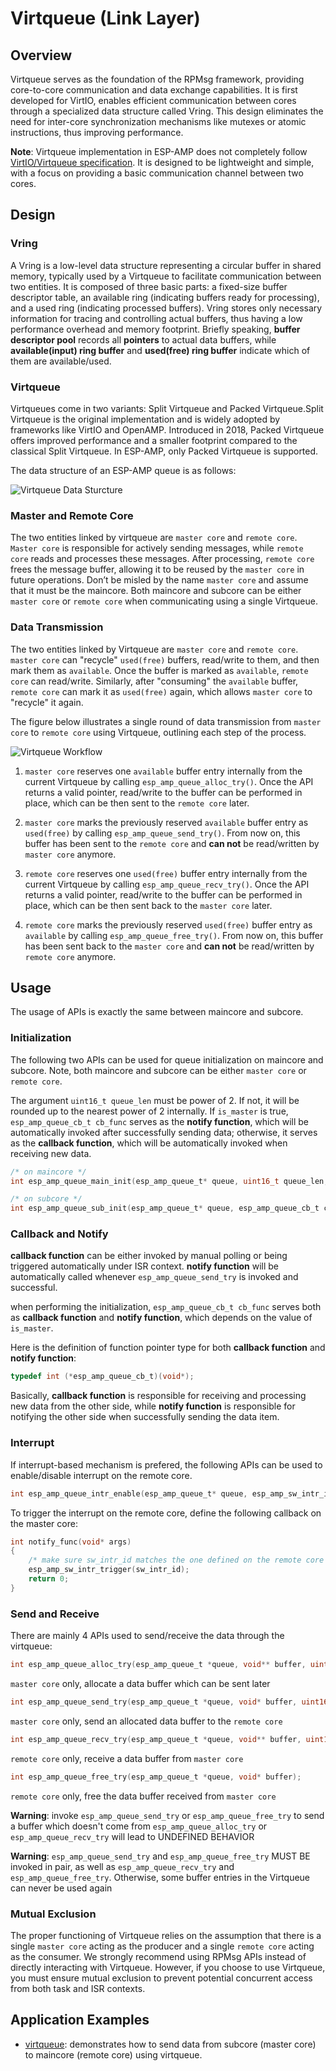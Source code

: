 # Virtqueue (Link Layer)

## Overview

Virtqueue serves as the foundation of the RPMsg framework, providing core-to-core communication and data exchange capabilities. It is first developed for VirtIO, enables efficient communication between cores through a specialized data structure called Vring. This design eliminates the need for inter-core synchronization mechanisms like mutexes or atomic instructions, thus improving performance.

**Note**: Virtqueue implementation in ESP-AMP does not completely follow [VirtIO/Virtqueue specification](https://docs.oasis-open.org/virtio/virtio/v1.2/csd01/virtio-v1.2-csd01.html). It is designed to be lightweight and simple, with a focus on providing a basic communication channel between two cores.

## Design

### Vring

A Vring is a low-level data structure representing a circular buffer in shared memory, typically used by a Virtqueue to facilitate communication between two entities. It is composed of three basic parts: a fixed-size buffer descriptor table, an available ring (indicating buffers ready for processing), and a used ring (indicating processed buffers). Vring stores only necessary information for tracing and controlling actual buffers, thus having a low performance overhead and memory footprint. Briefly speaking, **buffer descriptor pool** records all **pointers** to actual data buffers, while **available(input) ring buffer** and **used(free) ring buffer** indicate which of them are available/used.

### Virtqueue

Virtqueues come in two variants: Split Virtqueue and Packed Virtqueue.Split Virtqueue is the original implementation and is widely adopted by frameworks like VirtIO and OpenAMP. Introduced in 2018, Packed Virtqueue offers improved performance and a smaller footprint compared to the classical Split Virtqueue. In ESP-AMP, only Packed Virtqueue is supported.

The data structure of an ESP-AMP queue is as follows:

![Virtqueue Data Sturcture](./imgs/virtqueue_data_struct.png)

### Master and Remote Core

The two entities linked by virtqueue are `master core` and `remote core`. `Master core` is responsible for actively sending messages, while `remote core` reads and processes these messages. After processing, `remote core` frees the message buffer, allowing it to be reused by the `master core` in future operations. Don’t be misled by the name `master core` and assume that it must be the maincore. Both maincore and subcore can be either `master core` or `remote core` when communicating using a single Virtqueue.

### Data Transmission

The two entities linked by Virtqueue are `master core` and `remote core`. `master core` can "recycle" `used(free)` buffers, read/write to them, and then mark them as `available`. Once the buffer is marked as `available`, `remote core` can read/write. Similarly, after "consuming" the `available` buffer, `remote core` can mark it as `used(free)` again, which allows `master core` to "recycle" it again.

The figure below illustrates a single round of data transmission from `master core` to `remote core` using Virtqueue, outlining each step of the process.

![Virtqueue Workflow](./imgs/virtqueue_workflow.png)

1. `master core` reserves one `available` buffer entry internally from the current Virtqueue by calling `esp_amp_queue_alloc_try()`. Once the API returns a valid pointer, read/write to the buffer can be performed in place, which can be then sent to the `remote core` later.

2. `master core` marks the previously reserved `available` buffer entry as `used(free)` by calling `esp_amp_queue_send_try()`. From now on, this buffer has been sent to the `remote core` and **can not** be read/written by `master core` anymore.

3. `remote core` reserves one `used(free)` buffer entry internally from the current Virtqueue by calling `esp_amp_queue_recv_try()`. Once the API returns a valid pointer, read/write to the buffer can be performed in place, which can be then sent back to the `master core` later.

4. `remote core` marks the previously reserved `used(free)` buffer entry as `available` by calling `esp_amp_queue_free_try()`. From now on, this buffer has been sent back to the `master core` and **can not** be read/written by `remote core` anymore.

## Usage

The usage of APIs is exactly the same between maincore and subcore.

### Initialization

The following two APIs can be used for queue initialization on maincore and subcore. Note, both maincore and subcore can be either `master core` or `remote core`.

The argument `uint16_t queue_len` must be power of 2. If not, it will be rounded up to the nearest power of 2 internally. If `is_master` is true, `esp_amp_queue_cb_t cb_func` serves as the **notify function**, which will be automatically invoked after successfully sending data; otherwise, it serves as the **callback function**, which will be automatically invoked when receiving new data.

```c
/* on maincore */
int esp_amp_queue_main_init(esp_amp_queue_t* queue, uint16_t queue_len, uint16_t queue_item_size, esp_amp_queue_cb_t cb_func, void* priv_data, bool is_master, esp_amp_sys_info_id_t sysinfo_id);

/* on subcore */
int esp_amp_queue_sub_init(esp_amp_queue_t* queue, esp_amp_queue_cb_t cb_func, void* priv_data, bool is_master, esp_amp_sys_info_id_t sysinfo_id);
```

### Callback and Notify

**callback function** can be either invoked by manual polling or being triggered automatically under ISR context. **notify function** will be automatically called whenever `esp_amp_queue_send_try` is invoked and successful.

when performing the initialization, `esp_amp_queue_cb_t cb_func` serves both as **callback function** and **notify function**, which depends on the value of `is_master`.

Here is the definition of function pointer type for both **callback function** and **notify function**:

```c
typedef int (*esp_amp_queue_cb_t)(void*);
```

Basically, **callback function** is responsible for receiving and processing new data from the other side, while **notify function** is responsible for notifying the other side when successfully sending the data item.

### Interrupt

If interrupt-based mechanism is prefered, the following APIs can be used to enable/disable interrupt on the remote core.

``` c
int esp_amp_queue_intr_enable(esp_amp_queue_t* queue, esp_amp_sw_intr_id_t sw_intr_id);
```

To trigger the interrupt on the remote core, define the following callback on the master core:

```c
int notify_func(void* args)
{
    /* make sure sw_intr_id matches the one defined on the remote core */
    esp_amp_sw_intr_trigger(sw_intr_id);
    return 0;
}
```

### Send and Receive

There are mainly 4 APIs used to send/receive the data through the virtqueue:

```c
int esp_amp_queue_alloc_try(esp_amp_queue_t *queue, void** buffer, uint16_t size);
```

`master core` only, allocate a data buffer which can be sent later

```c
int esp_amp_queue_send_try(esp_amp_queue_t *queue, void* buffer, uint16_t size);
```

`master core` only, send an allocated data buffer to the `remote core`

```c
int esp_amp_queue_recv_try(esp_amp_queue_t *queue, void** buffer, uint16_t* size);
```

`remote core` only, receive a data buffer from `master core`

```c
int esp_amp_queue_free_try(esp_amp_queue_t *queue, void* buffer);
```

`remote core` only, free the data buffer received from `master core`

**Warning**: invoke `esp_amp_queue_send_try` or `esp_amp_queue_free_try` to send a buffer which doesn't come from `esp_amp_queue_alloc_try` or `esp_amp_queue_recv_try` will lead to UNDEFINED BEHAVIOR

**Warning**: `esp_amp_queue_send_try` and `esp_amp_queue_free_try` MUST BE invoked in pair, as well as `esp_amp_queue_recv_try` and `esp_amp_queue_free_try`. Otherwise, some buffer entries in the Virtqueue can never be used again

### Mutual Exclusion

The proper functioning of Virtqueue relies on the assumption that there is a single `master core` acting as the producer and a single `remote core` acting as the consumer. We strongly recommend using RPMsg APIs instead of directly interacting with Virtqueue. However, if you choose to use Virtqueue, you must ensure mutual exclusion to prevent potential concurrent access from both task and ISR contexts.

## Application Examples

* [virtqueue](../examples/virtqueue): demonstrates how to send data from subcore (master core) to maincore (remote core) using virtqueue.
